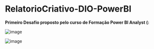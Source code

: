 # RelatorioCriativo-DIO-PowerBI

**Primeiro Desafio proposto pelo curso de Formação Power BI Analyst (:**

![image](https://github.com/Pauli-b/RelatorioCriativo-DIO-PowerBI/assets/132759082/385e43e0-23a4-4bbd-8e38-e16c9c76b14a)


![image](https://github.com/Pauli-b/RelatorioCriativo-DIO-PowerBI/assets/132759082/d4f654b4-72c5-4291-80d3-fb34b3da6528)

